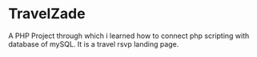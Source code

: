 # TravelZade
 A PHP Project through which i learned how to connect php scripting with database of mySQL. It is a travel rsvp landing page.
